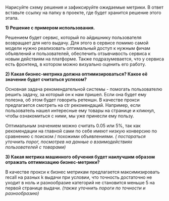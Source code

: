 Нарисуйте схему решения и зафиксируйте ожидаемые метрики. В ответ вставьте ссылку на папку в проекте, где будет хранится решение этого этапа. 

**1) Решение с примером использования.**

Решением будет сервис, который по айдишнику пользователя возвращает для него выдачу. Для этого в сервисе помимо самой модели нужно реализовать оптимальный доступ к нужным фичам объявлений и пользователей, обеспечить отзывчивость сервиса к новым действиям на платформе. Также подразумевается, что у сервиса есть фронтенд, в котором можно визуально оценить его работу.  

**2) Какая бизнес-метрика должна оптимизироваться? Какое её значение будет считаться успехом?**

Основная задача рекомендательной системы - помогать пользователю решить задачу, за который он к нам пришел. Если она будет ему полезна, об этом будет говорить ретеншн. В качестве прокси предлагается смотреть на ctr рекомендаций. Например, если пользователь нашел интересные ему товары на странице и кликнул, чтобы ознакомиться с ними, мы уже принесли ему пользу. 

Оптимальным значением можно считать 0.05 или 5%, так как рекомендации на главной сами по себе имеют низкую конверсию по сравнению с поиском / похожими объявлениями. *( постараться уточнить порог, посмотрев на данные о взаимодействиях пользователей с товарами)*

**3) Какая метрика машинного обучения будет наилучшим образом отражать оптимизацию бизнес-метрики?**

В качестве прокси к бизнес метрикам предлагается максимизировать recall на разных k выдачи при условии, что точность достаточно не уходит в ноль и разнообразие категорий не становится меньше 5 на первой странице выдачи. *(также уточнить пороги по точности и разнообразию)*